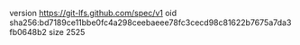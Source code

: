 version https://git-lfs.github.com/spec/v1
oid sha256:bd7189ce11bbe0fc4a298ceebaeee78fc3cecd98c81622b7675a7da3fb0648b2
size 2525
